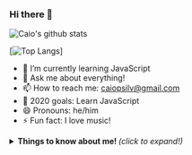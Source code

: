 ### Hi there 👋

![Caio's github stats](https://github-readme-stats.vercel.app/api?username=CaioSilva88&show_icons=true&theme=radical)

[![Top Langs](https://github-readme-stats.vercel.app/api/top-langs/?username=CaioSilva88&layout=compact)]

- 🌱 I’m currently learning JavaScript
- 💬 Ask me about everything!
- 📫 How to reach me: caiopsilv@gmail.com
- 🔭 2020 goals: Learn JavaScript
- 😄 Pronouns: he/him
- ⚡ Fun fact: I love music!


<details>
  <summary> <b> Things to know about me! </b> <i>(click to expand!)</i> </summary>
</details>

<!--
**CaioSilva88/CaioSilva88** is a ✨ _special_ ✨ repository because its `README.md` (this file) appears on your GitHub profile.



- 🔭 I’m 
- 🌱 I’m currently learning ...
- 👯 I’m looking to collaborate on ...
- 🤔 I’m looking for help with ...
- 💬 Ask me about ...
- 📫 How to reach me: ...
- 😄 Pronouns: ...
- ⚡ Fun fact: ...
-->
